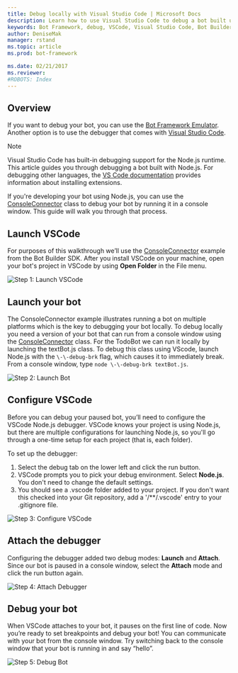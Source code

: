```yaml
---
title: Debug locally with Visual Studio Code | Microsoft Docs
description: Learn how to use Visual Studio Code to debug a bot built using the Bot Builder SDK.
keywords: Bot Framework, debug, VSCode, Visual Studio Code, Bot Builder, SDK
author: DeniseMak
manager: rstand
ms.topic: article
ms.prod: bot-framework

ms.date: 02/21/2017
ms.reviewer: 
#ROBOTS: Index
---
```




## Overview
If you want to debug your bot, you can use the [Bot Framework Emulator](~/debug-bots-emulator.md). Another option is to use the debugger that comes with [Visual Studio Code](https://code.visualstudio.com/). 

> [!NOTE]
> Visual Studio Code has built-in debugging support for the Node.js runtime. 
> This article guides you through debugging a bot built with Node.js. For debugging other languages, 
> the [VS Code documentation][VSCodeDebug] provides information about installing extensions. 

If you're developing your bot using Node.js, you can use the [ConsoleConnector][ConsoleConnector] class to debug your bot by running it in a console window. This guide will walk you through that process.

## Launch VSCode
For purposes of this walkthrough we’ll use the [ConsoleConnector](https://github.com/Microsoft/BotBuilder/tree/master/Node/examples/hello-ConsoleConnector) example from the Bot Builder SDK. After you install VSCode on your machine, open your bot's project in VSCode by using **Open Folder** in the File menu.

![Step 1: Launch VSCode](~/media/debug-vscode/builder-debug-step1.png)

## Launch your bot
The ConsoleConnector example illustrates running a bot on multiple platforms which is the key to debugging your bot locally. To debug locally you need a version of your bot that can run from a console window using the [ConsoleConnector][ConsoleConnector] class. For the TodoBot we can run it locally by launching the textBot.js class. To debug this class using VScode, launch Node.js with the `\-\-debug-brk` flag, which causes it to immediately break. From a console window, type `node \-\-debug-brk textBot.js`.

![Step 2: Launch Bot](~/media/debug-vscode/builder-debug-step2.png)

## Configure VSCode
Before you can debug your paused bot, you’ll need to configure the VSCode Node.js debugger. VSCode knows your project is using Node.js, but there are multiple configurations for launching Node.js, so you'll go through a one-time setup for each project (that is, each folder).  

To set up the debugger:
1. Select the debug tab on the lower left and click the run button. 
2. VSCode prompts you to pick your debug environment. Select **Node.js**. You don't need to change the default settings.
3. You should see a .vscode folder added to your project. If you don't want this checked into your Git repository, add a '/**/.vscode' entry to your .gitignore file.

![Step 3: Configure VSCode](~/media/debug-vscode/builder-debug-step3.png)

## Attach the debugger
Configuring the debugger added two debug modes: **Launch** and **Attach**. Since our bot is paused in a console window, select the **Attach** mode and click the run button again.

![Step 4: Attach Debugger](~/media/debug-vscode/builder-debug-step4.png)

## Debug your bot
When VSCode attaches to your bot, it pauses on the first line of code. Now you’re ready to set breakpoints and debug your bot! 
You can communicate with your bot from the console window. Try switching back to the console window that your bot is running in and say “hello”.

![Step 5: Debug Bot](~/media/debug-vscode/builder-debug-step5.png)

[ConsoleConnector]: (https://docs.botframework.com/en-us/node/builder/chat-reference/classes/_botbuilder_d_.consoleconnector.html)

[VSCodeDebug]: (https://code.visualstudio.com/docs/editor/debugging)